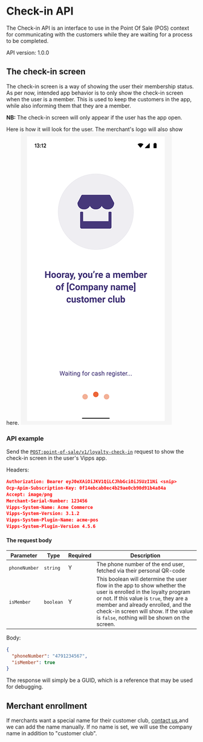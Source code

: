 <!-- START_METADATA
---
title: Check-in API guide
sidebar_label: API guide
sidebar_position: 30
description: Find technical details about integrating with the Check-in API.
pagination_prev: Null
pagination_next: Null
---
END_METADATA -->

# Check-in API

The Check-in API is an interface to use in the Point Of Sale (POS) context for communicating with the customers while they are waiting for a process to be completed.

API version: 1.0.0

## The check-in screen

The check-in screen is a way of showing the user their membership status. As per now, intended app behavior is to only show the check-in screen when the user is a member. This is used to keep the customers in the app, while also informing them that they are a member.

**NB:** The check-in screen will only appear if the user has the app open.

Here is how it will look for the user. The merchant's logo will also show here.
![Loyalty Flow](images/loyalty_check_in_1.png)

### API example

Send the
[`POST:point-of-sale/v1/loyalty-check-in`](https://developer.vippsmobilepay.com/api/check-in#tag/point-of-sale/operation/initiateLoyaltyCheckIn)
request to show the check-in screen in the user's Vipps app.

Headers:

```json
Authorization: Bearer eyJ0eXAiOiJKV1QiLCJhbGciOiJSUzI1Ni <snip>
Ocp-Apim-Subscription-Key: 0f14ebcab0ec4b29ae0cb90d91b4a84a
Accept: image/png
Merchant-Serial-Number: 123456
Vipps-System-Name: Acme Commerce
Vipps-System-Version: 3.1.2
Vipps-System-Plugin-Name: acme-pos
Vipps-System-Plugin-Version 4.5.6
```

#### The request body

| Parameter            | Type      | Required | Description                                                          |
| -------------------- | --------- | -------- | -------------------------------------------------------------------- |
| `phoneNumber`        | `string`  | Y        | The phone number of the end user, fetched via their personal QR-code |
| `isMember`           | `boolean` | Y        | This boolean will determine the user flow in the app to show whether the user is enrolled in the loyalty program or not. If this value is `true`, they are a member and already enrolled, and the check-in screen will show.  If the value is `false`, nothing will be shown on the screen. |

Body:

```json
{
  "phoneNumber": "4791234567",
  "isMember": true
}
```

The response will simply be a GUID, which is a reference that may be used for debugging.

## Merchant enrollment

If merchants want a special name for their customer club, [contact us](https://developer.vippsmobilepay.com/docs/contact/),and we can add the name manually.
If no name is set, we will use the company name in addition to "customer club".
